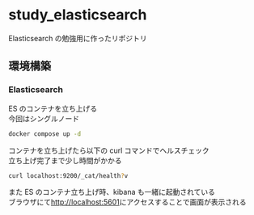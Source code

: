 # study_elasticsearch

Elasticsearch の勉強用に作ったリポジトリ

## 環境構築

### Elasticsearch

ES のコンテナを立ち上げる  
今回はシングルノード

```bash
docker compose up -d
```

コンテナを立ち上げたら以下の curl コマンドでヘルスチェック  
立ち上げ完了まで少し時間がかかる

```bash
curl localhost:9200/_cat/health?v
```

また ES のコンテナ立ち上げ時、kibana も一緒に起動されている  
ブラウザにて[http://localhost:5601](http://localhost:5601)にアクセスすることで画面が表示される
